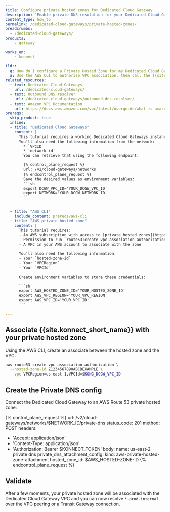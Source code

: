 ```yaml
---
title: Configure private hosted zones for Dedicated Cloud Gateway
description: 'Enable private DNS resolution for your Dedicated Cloud Gateway using either a private hosted zone or an Outbound DNS Resolver.'
content_type: how_to
permalink: /dedicated-cloud-gateways/private-hosted-zones/
breadcrumbs:
  - /dedicated-cloud-gateways/
products:
    - gateway

works_on:
    - konnect

tldr:
  q: How do I configure a Private Hosted Zone for my Dedicated Cloud Gateway?
  a: Use the AWS CLI to authorize VPC association, then call the {{site.konnect_short_name}} API to attach the hosted zone for private DNS resolution.
related_resources:
  - text: Dedicated Cloud Gateways
    url: /dedicated-cloud-gateways/
  - text: Outbound DNS resolver
    url: /dedicated-cloud-gateways/outbound-dns-resolver/
  - text: Amazon VPC Documentation
    url: https://docs.aws.amazon.com/vpc/latest/userguide/what-is-amazon-vpc.html
prereqs:
  skip_product: true
  inline:
  - title: "Dedicated Cloud Gateways"
    content: |
      This tutorial requires a working Dedicated Cloud Gateways instance. 
      You'll also need the following information from the network: 
        * `VPCID`
        * `network-id`
        You can retrieve that using the following endpoint: 

        {% control_plane_request %}
        url: /v2/cloud-gateways/networks
        {% endcontrol_plane_request %}
        Save the desired values as environment variables:
        ```sh
        export DCGW_VPC_ID='YOUR_DCGW_VPC_ID'
        export NETWORK='YOUR_DCGW_NETWORK_ID'
        ```


  - title: "AWS CLI"
    include_content: prereqs/aws-cli
  - title: "AWS private hosted zone"
    content: |
      This tutorial requires:
      - An AWS subscription with access to [private hosted zones](https://docs.aws.amazon.com/Route53/latest/DeveloperGuide/hosted-zone-private-creating.html)
      - Permission to run `route53:create-vpc-association-authorization`
      - A VPC in your AWS account to associate with the zone

      You'll also need the following information:
      - Your `hosted-zone-id`
      - Your `VPCRegion`
      - Your `VPCId`

      Create environment variables to store these credentials:

      ```sh
      export AWS_HOSTED_ZONE_ID='YOUR_HOSTED_ZONE_ID'
      export AWS_VPC_REGION='YOUR_VPC_REGION'
      export AWS_VPC_ID='YOUR_VPC_ID'
      ```

---
```



## Associate {{site.konnect_short_name}} with your private hosted zone

Using the AWS CLI, create an associate between the hosted zone and the VPC:

```sh
aws route53 create-vpc-association-authorization \
  --hosted-zone-id Z1234567890ABCDEXAMPLE \
  --vpc VPCRegion=us-east-1,VPCId=$KONG_DCGW_VPC_ID
```


## Create the Private DNS config

Connect the Dedicated Cloud Gateway to an AWS Route 53 private hosted zone:

<!--vale off-->
{% control_plane_request %}
url: /v2/cloud-gateways/networks/$NETWORK_ID/private-dns
status_code: 201
method: POST
headers:
  - 'Accept: application/json'
  - 'Content-Type: application/json'
  - 'Authorization: Bearer $KONNECT_TOKEN'
body:
  name: us-east-2 private dns
  private_dns_attachment_config:
    kind: aws-private-hosted-zone-attachment
    hosted_zone_id: $AWS_HOSTED-ZONE-ID
{% endcontrol_plane_request %}
<!--vale on-->

## Validate

After a few moments, your private hosted zone will be associated with the Dedicated Cloud Gateway VPC and ​​you can now resolve `*.prod.internal` over the VPC peering or a Transit Gateway connection.